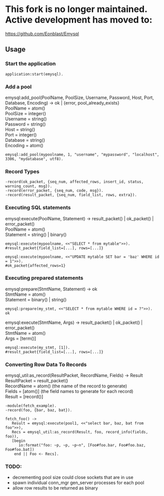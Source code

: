 # This fork is no longer maintained. Active development has moved to:
<https://github.com/Eonblast/Emysql>

## Usage

### Start the application

	application:start(emysql).
	
### Add a pool
emysql:add\_pool(PoolName, PoolSize, Username, Password, Host, Port, Database, Encoding) -> ok | {error, pool\_already\_exists}  
PoolName = atom()  
PoolSize = integer()  
Username = string()  
Password = string()  
Host = string()  
Port = integer()  
Database = string()  
Encoding = atom()  

	emysql:add_pool(mypoolname, 1, "username", "mypassword", "localhost", 3306, "mydatabase", utf8).
	
### Record Types
	-record(ok_packet, {seq_num, affected_rows, insert_id, status, warning_count, msg}).
	-record(error_packet, {seq_num, code, msg}).
	-record(result_packet, {seq_num, field_list, rows, extra}).

### Executing SQL statements
emysql:execute(PoolName, Statement) -> result\_packet() | ok\_packet() | error\_packet()  
PoolName = atom()  
Statement = string() | binary()  	

	emysql:execute(mypoolname, <<"SELECT * from mytable">>).
	#result_packet{field_list=[...], rows=[...]}
	
	emysql:execute(mypoolname, <<"UPDATE mytable SET bar = 'baz' WHERE id = 1">>).
	#ok_packet{affected_rows=1}
	
### Executing prepared statements
emysql:prepare(StmtName, Statement) -> ok  
StmtName = atom()  
Statement = binary() | string()  

	emysql:prepare(my_stmt, <<"SELECT * from mytable WHERE id = ?">>).
	ok
	
emysql:execute(StmtName, Args) -> result\_packet() | ok\_packet() | error\_packet()  
StmtName = atom()  
Args = [term()]  

	emysql:execute(my_stmt, [1]).
	#result_packet{field_list=[...], rows=[...]}

### Converting Row Data To Records
emysql\_util:as\_record(ResultPacket, RecordName, Fields) -> Result  
ResultPacket = result\_packet()  
RecordName = atom() (the name of the record to generate)  
Fields = [atom()] (the field names to generate for each record)  
Result = [record()]  

	-module(fetch_example).
	-record(foo, {bar, baz, bat}).
	
	fetch_foo() ->
	   Result = emysql:execute(pool1, <<"select bar, baz, bat from foo">>),
	   Recs = emysql_util:as_record(Result, foo, record_info(fields, foo)),
	   [begin
		  io:format("foo: ~p, ~p, ~p~n", [Foo#foo.bar, Foo#foo.baz, Foo#foo.bat])
	    end || Foo <- Recs].

### TODO:
* decrementing pool size could close sockets that are in use
* spawn individual conn\_mgr gen\_server processes for each pool
* allow row results to be returned as binary
